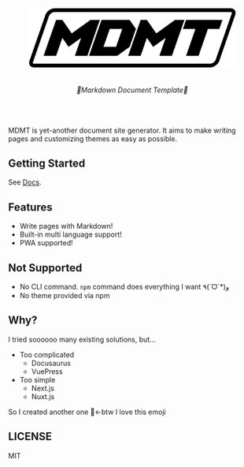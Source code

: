 <div align="center">
  <br/>
  <br/>
  <a href="https://amagi.dev/MDMT"><img alt="logo" src="/static/images/logo.png" width="420"/></a>
  <br/>
  <br/>
  <br/>
  <i>💊Markdown Document Template💊</i>
  <br/>
  <br/>
  <br/>
  <br/>
</div>

MDMT is yet-another document site generator.
It aims to make writing pages and customizing themes as easy as possible.

## Getting Started

See [Docs](https://amagi.dev/MDMT/getting-started).

## Features

-   Write pages with Markdown!
-   Built-in multi language support!
-   PWA supported!

## Not Supported

-   No CLI command. `npm` command does everything I want ٩(ˊᗜˋ\*)و
-   No theme provided via npm

## Why?

I tried soooooo many existing solutions, but...

-   Too complicated
    -   Docusaurus
    -   VuePress
-   Too simple
    -   Next.js
    -   Nuxt.js

So I created another one 🐹←btw I love this emoji

## LICENSE

MIT

